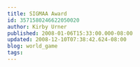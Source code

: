 ```yaml
---
title: SIGMAA Award
id: 3571580246622050020
author: Kirby Urner
published: 2008-01-06T15:33:00.000-08:00
updated: 2008-12-10T07:38:42.624-08:00
blog: world_game
tags: 
---
```


